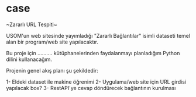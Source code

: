 # case
~Zararlı URL Tespiti~

USOM'un web sitesinde yayımladığı "Zararlı Bağlantılar" isimli dataseti temel alan bir program/web site yapılacaktır.

Bu proje için .......... kütüphanelerinden faydalanmayı planladığım Python dilini kullanacağım.

Projenin genel akış planı şu şekildedir:

1- Eldeki dataset ile makine öğrenimi
2- Uygulama/web site için URL girdisi yapılacak box?
3- RestAPI'ye cevap döndürecek bağlantının kurulması
